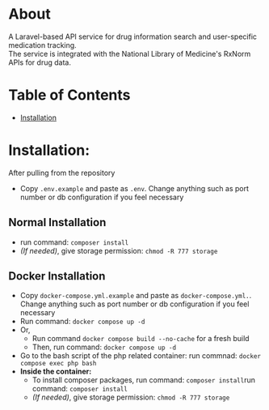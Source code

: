 # About
A Laravel-based API service for drug information search and user-specific medication tracking. \
The service is integrated with the National Library of Medicine's RxNorm APIs for drug data.

# Table of Contents
- [Installation](#installation)


# Installation:

After pulling from the repository
- Copy `.env.example` and paste as `.env`. Change anything such as port number or db configuration if you feel necessary

## Normal Installation
- run command: `composer install`
- _(If needed)_, give storage permission: `chmod -R 777 storage`

## Docker Installation
- Copy `docker-compose.yml.example` and paste as `docker-compose.yml.`. Change anything such as port number or db configuration if you feel necessary
- Run command: `docker compose up -d`
- Or, 
  - Run command `docker compose build --no-cache` for a fresh build
  - Then, run command: `docker compose up -d`
- Go to the bash script of the php related container: run commnad: `docker compose exec php bash`
- **Inside the container:**
    - To install composer packages, run command: `composer install`run command: `composer install`
    - _(If needed)_, give storage permission: `chmod -R 777 storage`
